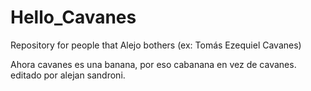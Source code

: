 # Hello_Cavanes
Repository for people that Alejo bothers (ex: Tomás Ezequiel Cavanes)


Ahora cavanes es una banana, por eso cabanana en vez de cavanes.
editado por alejan sandroni.

